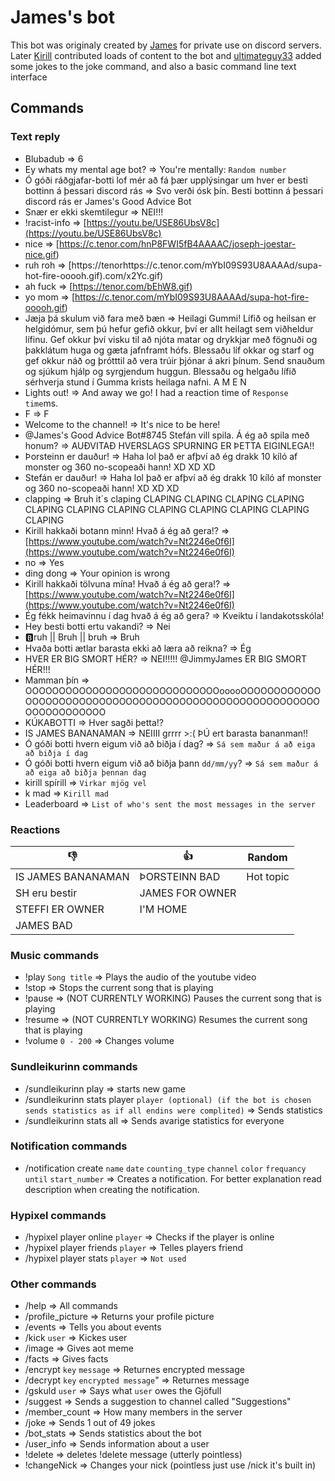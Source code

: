# James's bot
This bot was originaly created by [James](https://github.com/JimmyJames188) for private use on discord servers. Later [Kirill](https://github.com/Kirill-iceland) contributed loads of content to the bot and [ultimateguy33](https://github.com/SBB-50) added some jokes to the joke command, and also a basic command line text interface

## Commands
### Text reply
* Blubadub => 6
* Ey whats my mental age bot? => You're mentally: `Random number`
* Ó góði ráðgjafar-botti lof mér að fá þær upplýsingar um hver er besti bottinn á þessari discord rás => Svo verði ósk þín. Besti bottinn á þessari discord rás er James's Good Advice Bot
* Snær er ekki skemtilegur => NEI!!!
* !racist-info => [https://youtu.be/USE86UbsV8c](https://youtu.be/USE86UbsV8c)
* nice => [https://c.tenor.com/hnP8FWI5fB4AAAAC/joseph-joestar-nice.gif)
* ruh roh => [https://tenorhttps://c.tenor.com/mYbI09S93U8AAAAd/supa-hot-fire-ooooh.gif).com/x2Yc.gif)
* ah fuck => [https://tenor.com/bEhW8.gif)
* yo mom => [https://c.tenor.com/mYbI09S93U8AAAAd/supa-hot-fire-ooooh.gif)
* Jæja þá skulum við fara með bæn => Heilagi Gummi! Lífið og heilsan er helgidómur, sem þú hefur gefið okkur, því er allt heilagt sem viðheldur lífinu. Gef okkur því visku til að njóta matar og drykkjar með fögnuði og þakklátum huga og gæta jafnframt hófs. Blessaðu líf okkar og starf og gef okkur náð og þrótttil að vera trúir þjónar á akri þínum. Send snauðum og sjúkum hjálp og syrgjendum huggun. Blessaðu og helgaðu lífið sérhverja stund í Gumma krists heilaga nafni. A M E N
* Lights out! => And away we go! I had a reaction time of `Response time`ms.
* F => F
* Welcome to the channel! => It's nice to be here!
* @James's Good Advice Bot#8745 Stefán vill spila. Á ég að spila með honum? => AUÐVITAÐ HVERSLAGS SPURNING ER ÞETTA EIGINLEGA!!
* Þorsteinn er dauður! => Haha lol það er afþví að ég drakk 10 kíló af monster og 360 no-scopeaði hann! XD XD XD
* Stefán er dauður! => Haha lol það er afþví að ég drakk 10 kíló af monster og 360 no-scopeaði hann! XD XD XD
* clapping => Bruh it´s claping   CLAPING   CLAPING   CLAPING   CLAPING   CLAPING    CLAPING   CLAPING   CLAPING   CLAPING    CLAPING   CLAPING   CLAPING
* Kirill hakkaði botann minn! Hvað á ég að gera!? => [https://www.youtube.com/watch?v=Nt2246e0f6I](https://www.youtube.com/watch?v=Nt2246e0f6I)
* no => Yes
* ding dong => Your opinion is wrong
* Kirill hakkaði tölvuna mína! Hvað á ég að gera!? => [https://www.youtube.com/watch?v=Nt2246e0f6I](https://www.youtube.com/watch?v=Nt2246e0f6I)
* Ég fékk heimavinnu í dag hvað á ég að gera? => Kveiktu í landakotsskóla!
* Hey besti botti ertu vakandi? => Nei
* 🅱️ruh || Bruh || bruh => Bruh
* Hvaða botti ætlar barasta ekki að læra að reikna? => Ég
* HVER ER BIG SMORT HÉR? => NEI!!!!! @JimmyJames ER BIG SMORT HÉR!!!
* Mamman þín => OOOOOOOOOOOOOOOOOOOOOOOOOOOOOooooOOOOOOOOOOOOOOOOOOOOOOOOOOOOOOOOOOOOOOOOOOOOOOOOOOOOOOOOOOOOOOOOOOOO
* KÚKABOTTI => Hver sagði þetta!?
* IS JAMES BANANAMAN => NEIIII grrrr >:( ÞÚ ert barasta bananman!!
* Ó góði botti hvern eigum við að biðja í dag? => `Sá sem maður á að eiga að biðja í dag`  
* Ó góði botti hvern eigum við að biðja þann `dd/mm/yy`? => `Sá sem maður á að eiga að biðja þennan dag`  
* kirill spírill => `Virkar mjög vel`
* k mad => `Kirill mad`
* Leaderboard => `List of who's sent the most messages in the server`

### Reactions
| 👎                    | 👍                |  Random   |
| --------------------- | ----------------- | --------- |
| IS JAMES BANANAMAN    | ÞORSTEINN BAD     | Hot topic |
| SH eru bestir         | JAMES FOR OWNER   |           |
| STEFFI ER OWNER       | I'M HOME          |           |
| JAMES BAD             |                   |           |

### Music commands
* !play `Song title` => Plays the audio of the youtube video
* !stop => Stops the current song that is playing
* !pause => (NOT CURRENTLY WORKING) Pauses the current song that is playing
* !resume => (NOT CURRENTLY WORKING) Resumes the current song that is playing
* !volume `0 - 200` => Changes volume

### Sundleikurinn commands
* /sundleikurinn play => starts new game
* /sundleikurinn stats player `player (optional) (if the bot is chosen sends statistics as if all endins were complited)` => Sends statistics
* /sundleikurinn stats all => Sends avarige statistics for everyone

### Notification commands
* /notification create `name` `date` `counting_type` `channel` `color` `frequancy` `until` `start_number` => Creates a notification. For better explanation read description when creating the notification.

### Hypixel commands
* /hypixel player online  `player` => Checks if the player is online
* /hypixel player friends `player` => Telles players friend
* /hypixel player stats   `player` => `Not used`

### Other commands
* /help => All commands
* /profile_picture => Returns your profile picture
* /events => Tells you about events
* /kick `user` => Kickes user
* /image => Gives aot meme
* /facts => Gives facts
* /encrypt `key` `message` => Returnes encrypted message
* /decrypt `key` `encrypted message`" => Returnes message
* /gskuld `user` => Says what `user` owes the Gjöfull
* /suggest => Sends a suggestion to channel called "Suggestions"
* /member_count => How many members in the server
* /joke => Sends 1 out of 49 jokes
* /bot_stats => Sends statistics about the bot
* /user_info => Sends information about a user
* !delete => deletes !delete message (utterly pointless)
* !changeNick => Changes your nick (pointless just use /nick it's built in)

<!-- END OF COMMANDS -->

